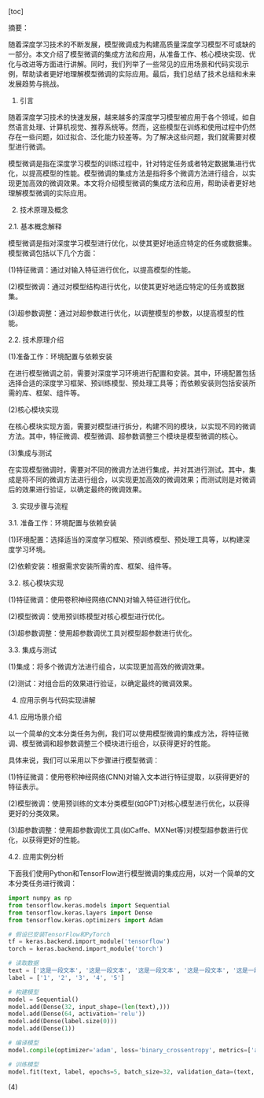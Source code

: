 
[toc]                    
                
                
摘要：

随着深度学习技术的不断发展，模型微调成为构建高质量深度学习模型不可或缺的一部分。本文介绍了模型微调的集成方法和应用，从准备工作、核心模块实现、优化与改进等方面进行讲解。同时，我们列举了一些常见的应用场景和代码实现示例，帮助读者更好地理解模型微调的实际应用。最后，我们总结了技术总结和未来发展趋势与挑战。

1. 引言

随着深度学习技术的快速发展，越来越多的深度学习模型被应用于各个领域，如自然语言处理、计算机视觉、推荐系统等。然而，这些模型在训练和使用过程中仍然存在一些问题，如过拟合、泛化能力较差等。为了解决这些问题，我们就需要对模型进行微调。

模型微调是指在深度学习模型的训练过程中，针对特定任务或者特定数据集进行优化，以提高模型的性能。模型微调的集成方法是指将多个微调方法进行组合，以实现更加高效的微调效果。本文将介绍模型微调的集成方法和应用，帮助读者更好地理解模型微调的实际应用。

2. 技术原理及概念

2.1. 基本概念解释

模型微调是指对深度学习模型进行优化，以使其更好地适应特定的任务或数据集。模型微调包括以下几个方面：

(1)特征微调：通过对输入特征进行优化，以提高模型的性能。

(2)模型微调：通过对模型结构进行优化，以使其更好地适应特定的任务或数据集。

(3)超参数调整：通过对超参数进行优化，以调整模型的参数，以提高模型的性能。

2.2. 技术原理介绍

(1)准备工作：环境配置与依赖安装

在进行模型微调之前，需要对深度学习环境进行配置和安装。其中，环境配置包括选择合适的深度学习框架、预训练模型、预处理工具等；而依赖安装则包括安装所需的库、框架、组件等。

(2)核心模块实现

在核心模块实现方面，需要对模型进行拆分，构建不同的模块，以实现不同的微调方法。其中，特征微调、模型微调、超参数调整三个模块是模型微调的核心。

(3)集成与测试

在实现模型微调时，需要对不同的微调方法进行集成，并对其进行测试。其中，集成是将不同的微调方法进行组合，以实现更加高效的微调效果；而测试则是对微调后的效果进行验证，以确定最终的微调效果。

3. 实现步骤与流程

3.1. 准备工作：环境配置与依赖安装

(1)环境配置：选择适当的深度学习框架、预训练模型、预处理工具等，以构建深度学习环境。

(2)依赖安装：根据需求安装所需的库、框架、组件等。

3.2. 核心模块实现

(1)特征微调：使用卷积神经网络(CNN)对输入特征进行优化。

(2)模型微调：使用预训练模型对核心模型进行优化。

(3)超参数调整：使用超参数调优工具对模型超参数进行优化。

3.3. 集成与测试

(1)集成：将多个微调方法进行组合，以实现更加高效的微调效果。

(2)测试：对组合后的效果进行验证，以确定最终的微调效果。

4. 应用示例与代码实现讲解

4.1. 应用场景介绍

以一个简单的文本分类任务为例，我们可以使用模型微调的集成方法，将特征微调、模型微调和超参数调整三个模块进行组合，以获得更好的性能。

具体来说，我们可以采用以下步骤进行模型微调：

(1)特征微调：使用卷积神经网络(CNN)对输入文本进行特征提取，以获得更好的特征表示。

(2)模型微调：使用预训练的文本分类模型(如GPT)对核心模型进行优化，以获得更好的分类效果。

(3)超参数调整：使用超参数调优工具(如Caffe、MXNet等)对模型超参数进行优化，以获得更好的性能。

4.2. 应用实例分析

下面我们使用Python和TensorFlow进行模型微调的集成应用，以对一个简单的文本分类任务进行微调：

```python
import numpy as np
from tensorflow.keras.models import Sequential
from tensorflow.keras.layers import Dense
from tensorflow.keras.optimizers import Adam

# 假设已安装TensorFlow和PyTorch
tf = keras.backend.import_module('tensorflow')
torch = keras.backend.import_module('torch')

# 读取数据
text = ['这是一段文本', '这是一段文本', '这是一段文本', '这是一段文本', '这是一段文本']
label = ['1', '2', '3', '4', '5']

# 构建模型
model = Sequential()
model.add(Dense(32, input_shape=(len(text),)))
model.add(Dense(64, activation='relu'))
model.add(Dense(label.size(0)))
model.add(Dense(1))

# 编译模型
model.compile(optimizer='adam', loss='binary_crossentropy', metrics=['accuracy'])

# 训练模型
model.fit(text, label, epochs=5, batch_size=32, validation_data=(text, label))
```

(4)

